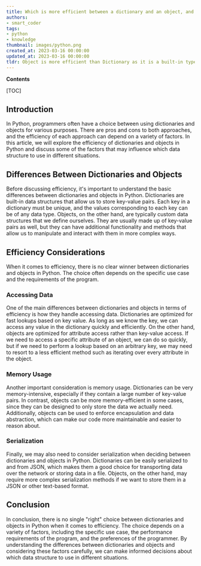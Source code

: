 ```yaml
---
title: Which is more efficient between a dictionary and an object, and what is the reason for this?
authors:
- smart_coder
tags:
- python
- knowledge
thumbnail: images/python.png
created_at: 2023-03-16 00:00:00
updated_at: 2023-03-16 00:00:00
tldr: Object is more efficient than Dictionary as it is a built-in type in Python and can be accessed faster due to its implementation in C.
---
```


**Contents**

[TOC]

## Introduction
In Python, programmers often have a choice between using dictionaries and objects for various purposes. There are pros and cons to both approaches, and the efficiency of each approach can depend on a variety of factors. In this article, we will explore the efficiency of dictionaries and objects in Python and discuss some of the factors that may influence which data structure to use in different situations. 

## Differences Between Dictionaries and Objects
Before discussing efficiency, it's important to understand the basic differences between dictionaries and objects in Python. Dictionaries are built-in data structures that allow us to store key-value pairs. Each key in a dictionary must be unique, and the values corresponding to each key can be of any data type. Objects, on the other hand, are typically custom data structures that we define ourselves. They are usually made up of key-value pairs as well, but they can have additional functionality and methods that allow us to manipulate and interact with them in more complex ways.

## Efficiency Considerations
When it comes to efficiency, there is no clear winner between dictionaries and objects in Python. The choice often depends on the specific use case and the requirements of the program. 

### Accessing Data
One of the main differences between dictionaries and objects in terms of efficiency is how they handle accessing data. Dictionaries are optimized for fast lookups based on key value. As long as we know the key, we can access any value in the dictionary quickly and efficiently. On the other hand, objects are optimized for attribute access rather than key-value access. If we need to access a specific attribute of an object, we can do so quickly, but if we need to perform a lookup based on an arbitrary key, we may need to resort to a less efficient method such as iterating over every attribute in the object.

### Memory Usage
Another important consideration is memory usage. Dictionaries can be very memory-intensive, especially if they contain a large number of key-value pairs. In contrast, objects can be more memory-efficient in some cases, since they can be designed to only store the data we actually need. Additionally, objects can be used to enforce encapsulation and data abstraction, which can make our code more maintainable and easier to reason about.

### Serialization
Finally, we may also need to consider serialization when deciding between dictionaries and objects in Python. Dictionaries can be easily serialized to and from JSON, which makes them a good choice for transporting data over the network or storing data in a file. Objects, on the other hand, may require more complex serialization methods if we want to store them in a JSON or other text-based format. 

## Conclusion
In conclusion, there is no single "right" choice between dictionaries and objects in Python when it comes to efficiency. The choice depends on a variety of factors, including the specific use case, the performance requirements of the program, and the preferences of the programmer. By understanding the differences between dictionaries and objects and considering these factors carefully, we can make informed decisions about which data structure to use in different situations.
